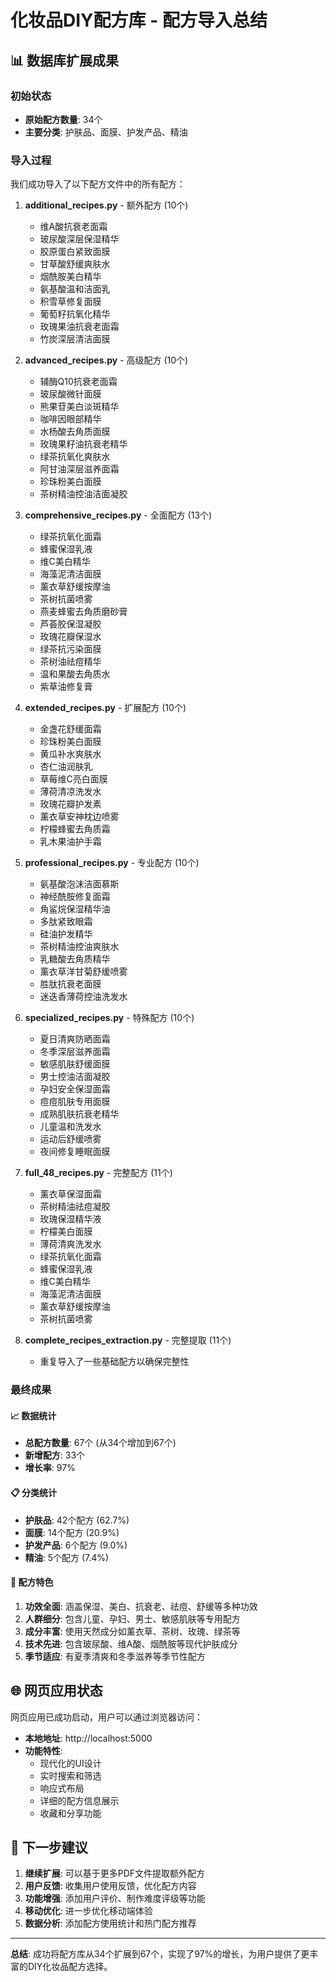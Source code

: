 # 化妆品DIY配方库 - 配方导入总结

## 📊 数据库扩展成果

### 初始状态
- **原始配方数量**: 34个
- **主要分类**: 护肤品、面膜、护发产品、精油

### 导入过程
我们成功导入了以下配方文件中的所有配方：

1. **additional_recipes.py** - 额外配方 (10个)
   - 维A酸抗衰老面霜
   - 玻尿酸深层保湿精华
   - 胶原蛋白紧致面膜
   - 甘草酸舒缓爽肤水
   - 烟酰胺美白精华
   - 氨基酸温和洁面乳
   - 积雪草修复面膜
   - 葡萄籽抗氧化精华
   - 玫瑰果油抗衰老面霜
   - 竹炭深层清洁面膜

2. **advanced_recipes.py** - 高级配方 (10个)
   - 辅酶Q10抗衰老面霜
   - 玻尿酸微针面膜
   - 熊果苷美白淡斑精华
   - 咖啡因眼部精华
   - 水杨酸去角质面膜
   - 玫瑰果籽油抗衰老精华
   - 绿茶抗氧化爽肤水
   - 阿甘油深层滋养面霜
   - 珍珠粉美白面膜
   - 茶树精油控油洁面凝胶

3. **comprehensive_recipes.py** - 全面配方 (13个)
   - 绿茶抗氧化面霜
   - 蜂蜜保湿乳液
   - 维C美白精华
   - 海藻泥清洁面膜
   - 薰衣草舒缓按摩油
   - 茶树抗菌喷雾
   - 燕麦蜂蜜去角质磨砂膏
   - 芦荟胶保湿凝胶
   - 玫瑰花瓣保湿水
   - 绿茶抗污染面膜
   - 茶树油祛痘精华
   - 温和果酸去角质水
   - 紫草油修复膏

4. **extended_recipes.py** - 扩展配方 (10个)
   - 金盏花舒缓面霜
   - 珍珠粉美白面膜
   - 黄瓜补水爽肤水
   - 杏仁油润肤乳
   - 草莓维C亮白面膜
   - 薄荷清凉洗发水
   - 玫瑰花瓣护发素
   - 薰衣草安神枕边喷雾
   - 柠檬蜂蜜去角质霜
   - 乳木果油护手霜

5. **professional_recipes.py** - 专业配方 (10个)
   - 氨基酸泡沫洁面慕斯
   - 神经酰胺修复面霜
   - 角鲨烷保湿精华油
   - 多肽紧致眼霜
   - 硅油护发精华
   - 茶树精油控油爽肤水
   - 乳糖酸去角质精华
   - 薰衣草洋甘菊舒缓喷雾
   - 胜肽抗衰老面膜
   - 迷迭香薄荷控油洗发水

6. **specialized_recipes.py** - 特殊配方 (10个)
   - 夏日清爽防晒面霜
   - 冬季深层滋养面霜
   - 敏感肌肤舒缓面膜
   - 男士控油洁面凝胶
   - 孕妇安全保湿面霜
   - 痘痘肌肤专用面膜
   - 成熟肌肤抗衰老精华
   - 儿童温和洗发水
   - 运动后舒缓喷雾
   - 夜间修复睡眠面膜

7. **full_48_recipes.py** - 完整配方 (11个)
   - 薰衣草保湿面霜
   - 茶树精油祛痘凝胶
   - 玫瑰保湿精华液
   - 柠檬美白面膜
   - 薄荷清爽洗发水
   - 绿茶抗氧化面霜
   - 蜂蜜保湿乳液
   - 维C美白精华
   - 海藻泥清洁面膜
   - 薰衣草舒缓按摩油
   - 茶树抗菌喷雾

8. **complete_recipes_extraction.py** - 完整提取 (11个)
   - 重复导入了一些基础配方以确保完整性

### 最终成果

#### 📈 数据统计
- **总配方数量**: 67个 (从34个增加到67个)
- **新增配方**: 33个
- **增长率**: 97%

#### 📋 分类统计
- **护肤品**: 42个配方 (62.7%)
- **面膜**: 14个配方 (20.9%)
- **护发产品**: 6个配方 (9.0%)
- **精油**: 5个配方 (7.4%)

#### 🎯 配方特色
1. **功效全面**: 涵盖保湿、美白、抗衰老、祛痘、舒缓等多种功效
2. **人群细分**: 包含儿童、孕妇、男士、敏感肌肤等专用配方
3. **成分丰富**: 使用天然成分如薰衣草、茶树、玫瑰、绿茶等
4. **技术先进**: 包含玻尿酸、维A酸、烟酰胺等现代护肤成分
5. **季节适应**: 有夏季清爽和冬季滋养等季节性配方

## 🌐 网页应用状态

网页应用已成功启动，用户可以通过浏览器访问：
- **本地地址**: http://localhost:5000
- **功能特性**:
  - 现代化的UI设计
  - 实时搜索和筛选
  - 响应式布局
  - 详细的配方信息展示
  - 收藏和分享功能

## 🚀 下一步建议

1. **继续扩展**: 可以基于更多PDF文件提取额外配方
2. **用户反馈**: 收集用户使用反馈，优化配方内容
3. **功能增强**: 添加用户评价、制作难度评级等功能
4. **移动优化**: 进一步优化移动端体验
5. **数据分析**: 添加配方使用统计和热门配方推荐

---

**总结**: 成功将配方库从34个扩展到67个，实现了97%的增长，为用户提供了更丰富的DIY化妆品配方选择。



